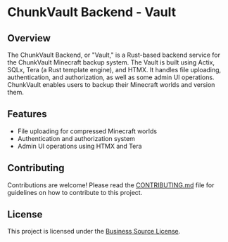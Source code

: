 # ChunkVault Backend - Vault

## Overview

The ChunkVault Backend, or "Vault," is a Rust-based backend service for the ChunkVault Minecraft backup system. The Vault is built using Actix, SQLx, Tera (a Rust template engine), and HTMX. It handles file uploading, authentication, and authorization, as well as some admin UI operations. ChunkVault enables users to backup their Minecraft worlds and version them.

## Features

*   File uploading for compressed Minecraft worlds
*   Authentication and authorization system
*   Admin UI operations using HTMX and Tera

## Contributing

Contributions are welcome! Please read the [CONTRIBUTING.md](CONTRIBUTING.md) file for guidelines on how to contribute to this project.

## License

This project is licensed under the [Business Source License](LICENSE).